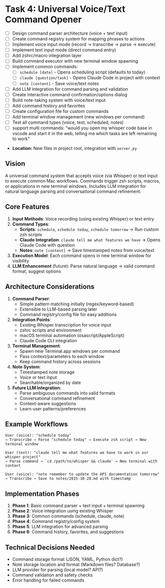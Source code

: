 # Task 4: Universal Voice/Text Command Opener

- [ ] Design command parser architecture (voice + text input)
- [ ] Create command registry system for mapping phrases to actions
- [ ] Implement voice input mode (record → transcribe → parse → execute)
- [ ] Implement text input mode (direct command entry)
- [ ] Add zshrc/macro integration layer
- [ ] Build command executor with new terminal window spawning
- [ ] Implement common commands:
  - [ ] `schedule [date]` - Opens scheduling script (defaults to today)
  - [ ] `claude [question/task]` - Opens Claude Code in project with context
  - [ ] `note [content]` - Save voice/text notes
- [ ] Add LLM integration for command parsing and validation
- [ ] Create interactive command confirmation/options dialog
- [ ] Build note-taking system with voice/text input
- [ ] Add command history and favorites
- [ ] Create configuration file for custom commands
- [ ] Add terminal window management (new windows per command)
- [ ] Test all command types (voice, text, scheduled, notes)
- [ ] support multi commands: "would you open my whisper code base in vscode and start it in the web, telling me which tasks are left remaining to work"
- **Location:** New files in project root, integration with `server.py`

## Vision
A universal command system that accepts voice (via Whisper) or text input to execute common Mac workflows. Commands trigger zsh scripts, macros, or applications in new terminal windows. Includes LLM integration for natural language parsing and conversational command refinement.

## Core Features
1. **Input Methods**: Voice recording (using existing Whisper) or text entry
2. **Command Types**:
   - **Scripts**: `schedule`, `schedule today`, `schedule tomorrow` → Run custom zsh scripts
   - **Claude Integration**: `claude tell me what features we have` → Opens Claude Code with question
   - **Notes**: `note [content]` → Save timestamped notes from voice/text
3. **Execution Model**: Each command opens in new terminal window for visibility
4. **LLM Enhancement** (future): Parse natural language → valid command format, suggest options

## Architecture Considerations
1. **Command Parser**:
   - Simple pattern matching initially (regex/keyword-based)
   - Extensible to LLM-based parsing later
   - Command registry/config file for easy additions
2. **Integration Points**:
   - Existing Whisper transcription for voice input
   - zshrc scripts and environment
   - macOS terminal automation (osascript/AppleScript)
   - Claude Code CLI integration
3. **Terminal Management**:
   - Spawn new Terminal.app windows per command
   - Pass context/parameters to each window
   - Keep command history across sessions
4. **Note System**:
   - Timestamped note storage
   - Voice or text input
   - Searchable/organized by date
5. **Future LLM Integration**:
   - Parse ambiguous commands into valid formats
   - Conversational command refinement
   - Context-aware suggestions
   - Learn user patterns/preferences

## Example Workflows
```
User (voice): "schedule today"
→ Transcribe → Parse "schedule today" → Execute zsh script → New terminal window

User (text): "claude tell me what features we have to work in our whisper project"
→ Parse command → `cd /path/to/whisper && claude` → New terminal with context

User (voice): "note remember to update the API documentation tomorrow"
→ Transcribe → Save to notes/2025-10-28.md with timestamp
```

## Implementation Phases
1. **Phase 1**: Basic command parser + text input + terminal spawning
2. **Phase 2**: Voice integration using existing Whisper
3. **Phase 3**: Common commands (schedule, claude, note)
4. **Phase 4**: Command registry/config system
5. **Phase 5**: LLM integration for advanced parsing
6. **Phase 6**: Command history, favorites, and suggestions

## Technical Decisions Needed
- Command storage format (JSON, YAML, Python dict?)
- Note storage location and format (Markdown files? Database?)
- LLM provider for parsing (local model? API?)
- Command validation and safety checks
- Error handling for failed commands
